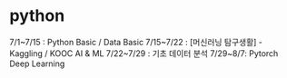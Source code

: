 # python

7/1~7/15 : Python Basic / Data Basic
7/15~7/22 : [머신러닝 탐구생활] - Kaggling / KOOC AI & ML
7/22~7/29 : 기초 데이터 분석
7/29~8/7: Pytorch Deep Learning
